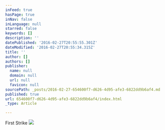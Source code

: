 ```yaml
---
inFeed: true
hasPage: true
inNav: false
inLanguage: null
starred: false
keywords: []
description: ''
datePublished: '2016-02-27T20:55:55.301Z'
dateModified: '2016-02-27T20:55:34.315Z'
title: ''
author: []
authors: []
publisher:
  name: null
  domain: null
  url: null
  favicon: null
sourcePath: _posts/2016-02-27-654600f7-d626-4d95-afe3-6822dd9b6af4.md
published: true
url: 654600f7-d626-4d95-afe3-6822dd9b6af4/index.html
_type: Article

---
```

First Strike
![](https://the-grid-user-content.s3-us-west-2.amazonaws.com/94699375-7842-44db-9b17-6ad7978e9219.jpg)